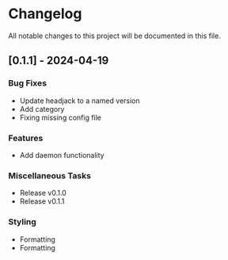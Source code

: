 # Changelog

All notable changes to this project will be documented in this file.

## [0.1.1] - 2024-04-19

### Bug Fixes

- Update headjack to a named version
- Add category
- Fixing missing config file

### Features

- Add daemon functionality

### Miscellaneous Tasks

- Release v0.1.0
- Release v0.1.1

### Styling

- Formatting
- Formatting

<!-- generated by git-cliff -->
